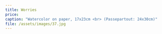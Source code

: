 ```yaml
---
title: Worries
price:
caption: "Watercolor on paper, 17x23cm <br> (Passepartout: 24x30cm)"  
file: /assets/images/37.jpg
---
```

